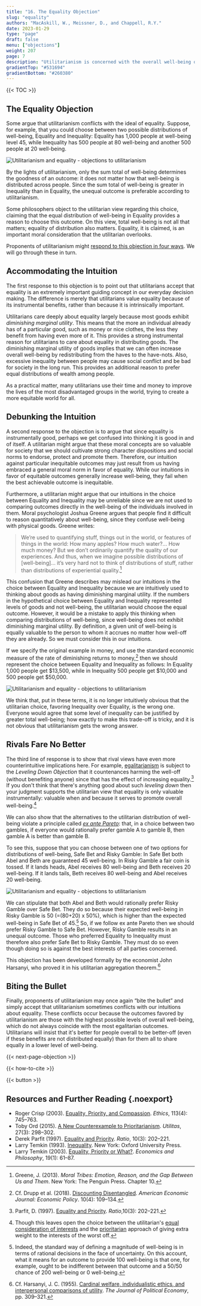 ```yaml
---
title: "16. The Equality Objection"
slug: "equality"
authors: "MacAskill, W., Meissner, D., and Chappell, R.Y."
date: 2023-01-29
type: "page"
draft: false
menu: ["objections"]
weight: 207
page: 7
description: "Utilitarianism is concerned with the overall well-being of individuals in the population, but many object that justice requires an additional concern for how this well-being is distributed across individuals. This article examines this objection, and how utilitarians might best respond."
gradientTop: "#531694"
gradientBottom: "#260380"
---
```


{{< TOC >}}

## The Equality Objection

Some argue that utilitarianism conflicts with the ideal of equality. Suppose, for example, that you could choose between two possible distributions of well-being, Equality and Inequality: Equality has 1,000 people at well-being level 45, while Inequality has 500 people at 80 well-being and another 500 people at 20 well-being.

![Utilitarianism and equality - objections to utilitarianism](/img/equality1.png "Utilitarianism and equality - objections to utilitarianism")

By the lights of utilitarianism, only the sum total of well-being determines the goodness of an outcome: it does not matter how that well-being is distributed across people. Since the sum total of well-being is greater in Inequality than in Equality, the unequal outcome is preferable according to utilitarianism.

Some philosophers object to the utilitarian view regarding this choice, claiming that the equal distribution of well-being in Equality provides a reason to choose this outcome. On this view, total well-being is not all that matters; equality of distribution also matters. Equality, it is claimed, is an important moral consideration that the utilitarian overlooks.

Proponents of utilitarianism might [respond to this objection in four ways](/objections-to-utilitarianism#general-ways-of-responding-to-objections-against-utiliarianism). We will go through these in turn.

## Accommodating the Intuition

The first response to this objection is to point out that utilitarians accept that equality is an extremely important guiding concept in our everyday decision making. The difference is merely that utilitarians value equality because of its instrumental benefits, rather than because it is intrinsically important.

Utilitarians care deeply about equality largely because most goods exhibit _diminishing marginal utility_. This means that the more an individual already has of a particular good, such as money or nice clothes, the less they benefit from having even more of it. This provides a strong instrumental reason for utilitarians to care about equality in distributing goods. The diminishing marginal utility of goods implies that we can often increase overall well-being by redistributing from the haves to the have-nots. Also, excessive inequality between people may cause social conflict and be bad for society in the long run. This provides an additional reason to prefer equal distributions of wealth among people.

As a practical matter, many utilitarians use their time and money to improve the lives of the most disadvantaged groups in the world, trying to create a more equitable world for all.

## Debunking the Intuition

A second response to the objection is to argue that since equality is instrumentally good, perhaps we get confused into thinking it is good in and of itself. A utilitarian might argue that these moral concepts are so valuable for society that we should cultivate strong character dispositions and social norms to endorse, protect and promote them. Therefore, our intuition against particular inequitable outcomes may just result from us having embraced a general moral norm in favor of equality. While our intuitions in favor of equitable outcomes generally increase well-being, they fail when the best achievable outcome is inequitable.

Furthermore, a utilitarian might argue that our intuitions in the choice between Equality and Inequality may be unreliable since we are not used to comparing outcomes directly in the well-being of the individuals involved in them. Moral psychologist Joshua Greene argues that people find it difficult to reason quantitatively about well-being, since they confuse well-being with physical goods. Greene writes:

> We’re used to quantifying stuff, things out in the world, or features of things in the world: How many apples? How much water?... How much money? But we don’t ordinarily quantify the quality of our experiences. And thus, when we imagine possible distributions of [well-being]... it’s very hard not to think of distributions of stuff, rather than distributions of experiential quality.[^1]

This confusion that Greene describes may mislead our intuitions in the choice between Equality and Inequality because we are intuitively used to thinking about goods as having diminishing marginal utility. If the numbers in the hypothetical choice between Equality and Inequality represented levels of goods and not well-being, the utilitarian would choose the equal outcome. However, it would be a mistake to apply this thinking when comparing distributions of well-being, since well-being does not exhibit diminishing marginal utility. By definition, a given unit of well-being is equally valuable to the person to whom it accrues no matter how well-off they are already. So we must consider this in our intuitions.

If we specify the original example in money, and use the standard economic measure of the rate of diminishing returns to money,[^2] then we should represent the choice between Equality and Inequality as follows: In Equality 1,000 people get $13,500, while in Inequality 500 people get $10,000 and 500 people get $50,000.

![Utilitarianism and equality - objections to utilitarianism](/img/equality2.jpg "Utilitarianism and equality - objections to utilitarianism")

We think that, put in these terms, it is no longer intuitively obvious that the utilitarian choice, favoring Inequality over Equality, is the wrong one. Everyone would agree that some level of inequality can be justified by greater total well-being; how exactly to make this trade-off is tricky, and it is not obvious that utilitarianism gets the wrong answer.

## Rivals Fare No Better

The third line of response is to show that rival views have even more counterintuitive implications here. For example, [egalitarianism](/near-utilitarian-alternatives#egalitarianism-and-distributive-justice) is subject to the _Leveling Down Objection_ that it countenances harming the well-off (without benefiting anyone) since that has the effect of increasing equality.[^3] If you don't think that there's anything good about such _leveling down_ then your judgment supports the utilitarian view that equality is only valuable instrumentally: valuable when and because it serves to promote overall well-being.[^4]

We can also show that the alternatives to the utilitarian distribution of well-being violate a principle called _[ex ante Pareto](/arguments-for-utilitarianism/#ex-ante-pareto)_: that, in a choice between two gambles, if everyone would rationally prefer gamble A to gamble B, then gamble A is better than gamble B.

To see this, suppose that you can choose between one of two options for distributions of well-being, Safe Bet and Risky Gamble: In Safe Bet both Abel and Beth are guaranteed 45 well-being. In Risky Gamble a fair coin is tossed. If it lands heads, Abel receives 80 well-being and Beth receives 20 well-being. If it lands tails, Beth receives 80 well-being and Abel receives 20 well-being.

![Utilitarianism and equality - objections to utilitarianism](/img/equality3.jpg "Utilitarianism and equality - objections to utilitarianism")

We can stipulate that both Abel and Beth would rationally prefer Risky Gamble over Safe Bet. They do so because their expected well-being in Risky Gamble is 50 (=(80+20) x 50%), which is higher than the expected well-being in Safe Bet of 45.[^5] So, if we follow ex ante Pareto then we should prefer Risky Gamble to Safe Bet. However, Risky Gamble results in an unequal outcome. Those who preferred Equality to Inequality must therefore also prefer Safe Bet to Risky Gamble. They must do so even though doing so is against the best interests of all parties concerned.

This objection has been developed formally by the economist John Harsanyi, who proved it in his utilitarian aggregation theorem.[^6]

## Biting the Bullet

Finally, proponents of utilitarianism may once again “bite the bullet” and simply accept that utilitarianism sometimes conflicts with our intuitions about equality. These conflicts occur because the outcomes favored by utilitarianism are those with the highest possible levels of overall well-being, which do not always coincide with the most egalitarian outcomes. Utilitarians will insist that it's better for people overall to be better-off (even if these benefits are not distributed equally) than for them all to share equally in a lower level of well-being.

{{< next-page-objection >}}

{{< how-to-cite >}}

{{< button >}}

## Resources and Further Reading {.noexport}

- Roger Crisp (2003). [Equality, Priority, and Compassion](https://www.jstor.org/stable/10.1086/373954?seq=1). _Ethics_, 113(4): 745–763.
- Toby Ord (2015). [A New Counterexample to Prioritarianism](http://amirrorclear.net/files/a-new-counterexample-to-prioritarianism.pdf). _Utilitas_, 27(3): 298–302.
- Derek Parfit (1997). [Equality and Priority](https://www.philosophy.rutgers.edu/joomlatools-files/docman-files/3ParfitEqualityorPriority2000.pdf). _Ratio_, 10(3): 202–221.
- Larry Temkin (1993). [Inequality](https://global.oup.com/academic/product/inequality-9780195111491). New York: Oxford University Press.
- Larry Temkin (2003). [Equality, Priority or What?](https://www.cambridge.org/core/journals/economics-and-philosophy/article/equality-priority-or-what/9FEEDE10582AE359AAB4EF545EDCD201). _Economics and Philosophy_, 19(1): 61–87.

[^1]: Greene, J. (2013). _Moral Tribes: Emotion, Reason, and the Gap Between Us and Them_. New York: The Penguin Press. Chapter 10.
[^2]: Cf. Drupp et al. (2018). [Discounting Disentangled](http://www.lse.ac.uk/GranthamInstitute/wp-content/uploads/2015/06/Working-Paper-172-Drupp-et-al.pdf). _American Economic Journal: Economic Policy_. 10(4): 109–134.
[^3]: Parfit, D. (1997). [Equality and Priority](https://dx.doi.org/10.1111/1467-9329.00041). _Ratio_,10(3): 202–221.
[^4]: Though this leaves open the choice between the utilitarian's [equal consideration of interests](/types-of-utilitarianism#impartiality-and-the-equal-consideration-of-interests) and the [prioritarian](/near-utilitarian-alternatives#prioritarianism) approach of giving extra weight to the interests of the worst off.
[^5]: Indeed, the standard way of defining a magnitude of well-being is in terms of rational decisions in the face of uncertainty. On this account, what it means for an outcome to provide 100 well-being is that one, for example, ought to be indifferent between that outcome and a 50/50 chance of 200 well-being or 0 well-being.
[^6]: Cf. Harsanyi, J. C. (1955). [Cardinal welfare, individualistic ethics, and interpersonal comparisons of utility](https://www.jstor.org/stable/1827128). _The Journal of Political Economy_, pp. 309–321.

